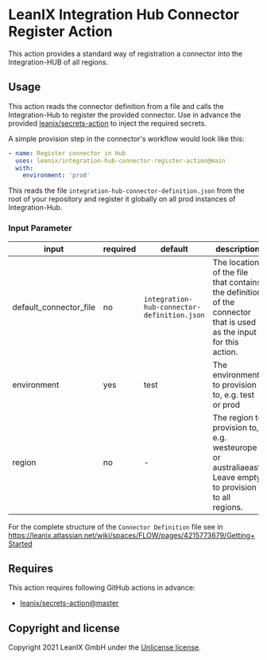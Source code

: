 # LeanIX Integration Hub Connector Register Action

This action provides a standard way of registration a connector into the Integration-HUB of all regions.

## Usage

This action reads the connector definition from a file and calls the Integration-Hub to register the provided connector.
Use in advance the provided [leanix/secrets-action](https://github.com/leanix/secrets-action) to inject the required secrets.

A simple provision step in the connector's workflow would look like this:
```yaml
- name: Register connector in Hub
  uses: leanix/integration-hub-connector-register-action@main
  with:
    environment: 'prod'  
```
This reads the file `integration-hub-connector-definition.json` from the root of your repository and register it globally on all prod instances of Integration-Hub.
### Input Parameter
| input | required | default | description |
|-------|----------|---------|-------------|
|default_connector_file|no|`integration-hub-connector-definition.json`|The location of the file that contains the definition of the connector that is used as the input for this action.|
|environment|yes|test|The environment to provision to, e.g. test or prod|
|region|no|-|The region to provision to, e.g. westeurope or australiaeast. Leave empty to provision to all regions.|

For the complete structure of the `Connector Definition` file see  in  https://leanix.atlassian.net/wiki/spaces/FLOW/pages/4215773679/Getting+Started 

## Requires
This action requires following GitHub actions in advance:
- [leanix/secrets-action@master](https://github.com/leanix/secrets-action)

## Copyright and license
Copyright 2021 LeanIX GmbH under the [Unlicense license](LICENSE).
